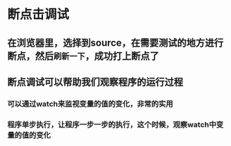 # 断点击调试

## 在浏览器里，选择到source，在需要测试的地方进行断点，然后`刷新一下`，成功打上断点了

## 断点调试可以帮助我们观察程序的运行过程

### 可以通过watch来监视变量的值的变化，非常的实用

### 程序单步执行，让程序一步一步的执行，这个时候，观察watch中变量的值的变化

